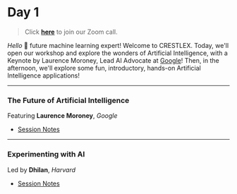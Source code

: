 # Day 1

>Click **[here](https://harvard.zoom.us/j/95976553851?pwd=S0VCTG1tVUtBeXJ2RUxNdGVnc3pidz09)** to join our Zoom call.

*Hello* 👋 future machine learning expert!  Welcome to CRESTLEX.  Today, we'll open our workshop and explore the wonders of Artificial Intelligence, with a Keynote by Laurence Moroney, Lead AI Advocate at [Google](www.google.com)!  Then, in the afternoon, we'll explore some fun, introductory, hands-on Artificial Intelligence applications!

***

### The Future of Artificial Intelligence
<div class="message">
Featuring <b>Laurence Moroney</b>, <i>Google</i>
</div>

* [Session Notes](future)

***

### Experimenting with AI
<div class="message">
Led by <b>Dhilan</b>, <i>Harvard</i>
</div>

* [Session Notes](experiment)